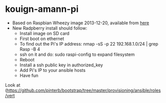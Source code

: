 kouign-amann-pi
===============

* Based on Raspbian Wheezy image 2013-12-20, available from [here](http://www.raspberrypi.org/downloads)
* New Radpberry install should follow:
    * Install image on SD card
    * First boot on ethernet
    * To find out the Pi's IP address: nmap -sS -p 22 192.168.1.0/24 |
      grep Rasp -B 4
    * ssh on it and do: sudo raspi-config to expand filesystem
    * Reboot
    * Install a ssh public key in authorized_key
    * Add Pi's IP to your ansible hosts
    * Have fun

Look at
(https://github.com/pinterb/bootstrap/tree/master/provisioning/ansible/roles/vert

